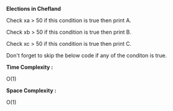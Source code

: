 **Elections in Chefland**

Check xa > 50 if this condition is true then print A.

Check xb > 50 if this condition is true then print B.

Check xc > 50 if this condition is true then print C.

Don't forget to skip the below code if any of the conditon is true.

**Time Complexity :**

O(1)

**Space Complexity :**

O(1)
